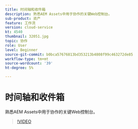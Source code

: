```yaml
---
title: 时间轴和收件箱
description: 熟悉AEM Assets中用于协作的关键Web控制台。
sub-product: 资产
feature: 工作流
version: cloud-service
kt: 4540
thumbnail: 32051.jpg
topic: 协作
role: User
level: Beginner
source-git-commit: b0bca57676813bd353213b4808f99c463272de85
workflow-type: tm+mt
source-wordcount: '39'
ht-degree: 5%

---
```



# 时间轴和收件箱

熟悉AEM Assets中用于协作的关键Web控制台。

>[!VIDEO](https://video.tv.adobe.com/v/32051/?quality=12&learn=on&hidetitle=true)